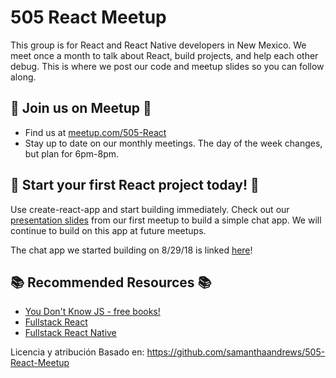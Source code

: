 # 505 React Meetup
This group is for React and React Native developers in New Mexico. We meet once a month to talk about React, build projects, and help each other debug. This is where we post our code and meetup slides so you can follow along.

## :calendar: Join us on Meetup :calendar:
* Find us at [meetup.com/505-React](https://www.meetup.com/505-React/)
* Stay up to date on our monthly meetings. The day of the week changes, but plan for 6pm-8pm.

## :open_file_folder: Start your first React project today! :open_file_folder:
Use create-react-app and start building immediately. Check out our [presentation slides](../master/meetup-1-build-your-first-react-project.pdf) from our first meetup to build a simple chat app. We will continue to build on this app at future meetups.

The chat app we started building on 8/29/18 is linked [here](https://github.com/samanthaandrews/505-react-meetup-chat-app)!

## :books: Recommended Resources :books:
* [You Don't Know JS - free books!](https://github.com/getify/You-Dont-Know-JS/blob/master/README.md)
* [Fullstack React](https://www.fullstackreact.com/)
* [Fullstack React Native](https://www.fullstackreact.com/react-native/)

Licencia y atribución
Basado en: https://github.com/samanthaandrews/505-React-Meetup

